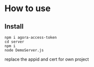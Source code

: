 # How to use
## Install

```shell
npm i agora-access-token
cd server
npm i
node DemoServer.js
```
replace the appid and cert for own project



